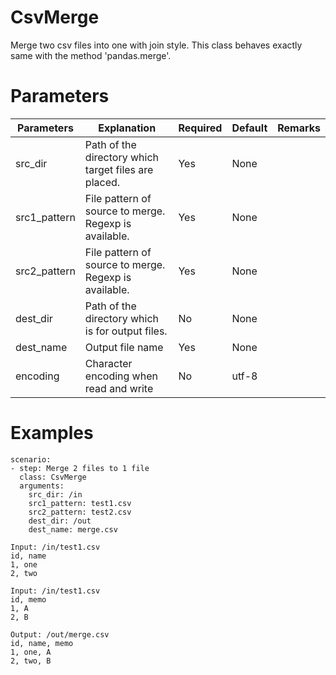 # CsvMerge
Merge two csv files into one with join style.
This class behaves exactly same with the method 'pandas.merge'.

# Parameters
|Parameters|Explanation|Required|Default|Remarks|
|----------|-----------|--------|-------|-------|
|src_dir|Path of the directory which target files are placed.|Yes|None||
|src1_pattern|File pattern of source to merge. Regexp is available.|Yes|None||
|src2_pattern|File pattern of source to merge. Regexp is available.|Yes|None||
|dest_dir|Path of the directory which is for output files.|No|None||
|dest_name|Output file name|Yes|None||
|encoding|Character encoding when read and write|No|utf-8||

# Examples
```
scenario:
- step: Merge 2 files to 1 file
  class: CsvMerge
  arguments:
    src_dir: /in
    src1_pattern: test1.csv
    src2_pattern: test2.csv
    dest_dir: /out
    dest_name: merge.csv

Input: /in/test1.csv
id, name
1, one
2, two

Input: /in/test1.csv
id, memo
1, A
2, B

Output: /out/merge.csv
id, name, memo
1, one, A
2, two, B
```